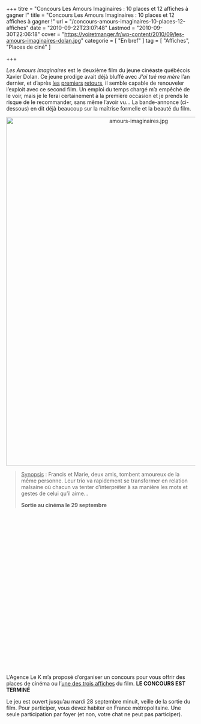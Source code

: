 +++
titre = "Concours Les Amours Imaginaires : 10 places et 12 affiches à gagner !"
title = "Concours Les Amours Imaginaires : 10 places et 12 affiches à gagner !"
url = "/concours-amours-imaginaires-10-places-12-affiches"
date = "2010-09-22T23:07:48"
Lastmod = "2010-09-30T22:06:18"
cover = "https://voiretmanger.fr/wp-content/2010/09/les-amours-imaginaires-dolan.jpg"
categorie = [ "En bref" ]
tag = [ "Affiches", "Places de ciné" ]

+++

<p><em>Les Amours Imaginaires</em> est le deuxième film du jeune cinéaste québécois Xavier Dolan. Ce jeune prodige avait déjà bluffé avec <em>J&rsquo;ai tué ma mère</em> l&rsquo;an dernier, et d&rsquo;après <a href="http://www.toujoursraison.com/2010/07/les-amours-imaginaires.html">les</a> <a href="http://www.plan-c.fr/article-critique-les-amours-imaginaires-de-xavier-dolan-56668155.html">premiers</a> <a href="http://www.filmosphere.com/2010/09/critique-les-amours-imaginaires-2010/">retours</a>, il semble capable de renouveler l&rsquo;exploit avec ce second film. Un emploi du temps chargé m&rsquo;a empêché de le voir, mais je le ferai certainement à la première occasion et je prends le risque de le recommander, sans même l&rsquo;avoir vu… La bande-annonce (ci-dessous) en dit déjà beaucoup sur la maîtrise formelle et la beauté du film.</p>
<p><a href="http://www.allocine.fr/film/fichefilm_gen_cfilm=179786.html"> </a></p>
<p style="text-align: center;"><a href="http://www.allocine.fr/film/fichefilm_gen_cfilm=179786.html"></a></p>
<p><a href="http://www.allocine.fr/film/fichefilm_gen_cfilm=179786.html"></a></p>
<p><a href="http://www.allocine.fr/film/fichefilm_gen_cfilm=179786.html"></a></p>
<p><a href="http://www.allocine.fr/film/fichefilm_gen_cfilm=179786.html"></a></p>
<p><a href="http://www.allocine.fr/film/fichefilm_gen_cfilm=179786.html"></p>
<div style="text-align: center;"><img class="aligncenter" src="https://voiretmanger.fr/wp-content/2010/09/amours-imaginaires.jpg" border="0" alt="amours-imaginaires.jpg" width="690" height="929" /></div>
<p></a></p>
<blockquote>
<p><span style="text-decoration: underline;">Synopsis</span> : Francis et Marie, deux amis, tombent amoureux de la même personne. Leur trio va rapidement se transformer en relation malsaine où chacun va tenter d&rsquo;interpréter à sa manière les mots et gestes de celui qu&rsquo;il aime&#8230;</p>
<p><strong>Sortie au cinéma le 29 septembre</strong></p></blockquote>
<p><object classid="clsid:d27cdb6e-ae6d-11cf-96b8-444553540000" width="690" height="413" codebase="http://download.macromedia.com/pub/shockwave/cabs/flash/swflash.cab#version=6,0,40,0"><param name="allowFullScreen" value="true" /><param name="allowscriptaccess" value="always" /><param name="src" value="http://www.youtube.com/v/6gCPIof4kNQ?fs=1&amp;hl=fr_FR" /><param name="allowfullscreen" value="true" /><embed type="application/x-shockwave-flash" width="690" height="413" src="http://www.youtube.com/v/6gCPIof4kNQ?fs=1&amp;hl=fr_FR" allowscriptaccess="always" allowfullscreen="true"></embed></object></p>
<p>L&rsquo;Agence Le K m&rsquo;a proposé d&rsquo;organiser un concours pour vous offrir des places de cinéma ou l&rsquo;<a href="http://www.allocine.fr/film/fichefilm-179786/affiches/">une des trois affiches</a> du film. <strong>LE CONCOURS EST TERMINÉ</strong></p>
<p>Le jeu est ouvert jusqu&rsquo;au mardi 28 septembre minuit, veille de la sortie du film. Pour participer, vous devez habiter en France métropolitaine. Une seule participation par foyer (et non, votre chat ne peut pas participer).</p>

